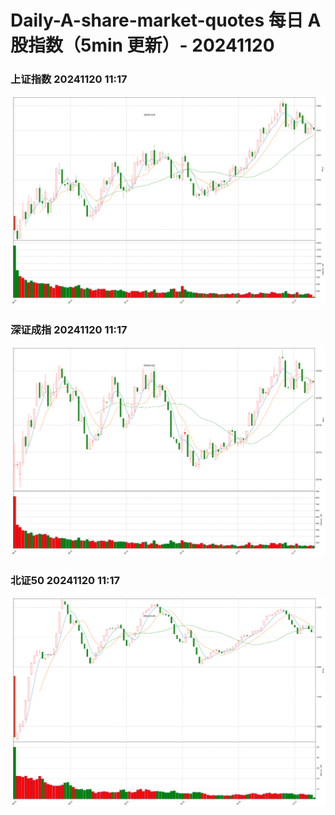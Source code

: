 
# Daily-A-share-market-quotes 每日 A 股指数（5min 更新）- 20241120

### 上证指数 20241120 11:17
![](./fig/2024/11/20241120-sh000001.png)

### 深证成指 20241120 11:17
![](./fig/2024/11/20241120-sz399001.png)

### 北证50 20241120 11:17
![](./fig/2024/11/20241120-bj899050.png)
